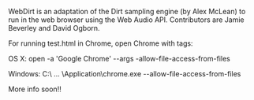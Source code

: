 WebDirt is an adaptation of the Dirt sampling engine (by Alex McLean) to run in the web browser 
using the Web Audio API. Contributors are Jamie Beverley and David Ogborn.

For running test.html in Chrome, open Chrome with tags:

OS X:  open -a 'Google Chrome' --args -allow-file-access-from-files

Windows:  C:\ ... \Application\chrome.exe --allow-file-access-from-files


More info soon!!

